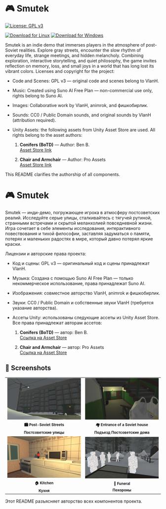 # 🎮 Smutek
[![License: GPL v3](https://img.shields.io/badge/License-GPLv3-blue.svg)](https://www.gnu.org/licenses/gpl-3.0)


[![Download for Linux](https://img.shields.io/badge/⬇%20Download-Linux-2ea44f?style=for-the-badge&logo=linux)](https://github.com/VlaanH/Smutek/releases/download/release/LInux64.tar)
[![Download for Windows](https://img.shields.io/badge/⬇%20Download-Windows-0078D6?style=for-the-badge&logo=windows)](https://github.com/VlaanH/Smutek/releases/download/release/WIN64.zip)


Smutek is an indie demo that immerses players in the atmosphere of post-Soviet realities. Explore gray streets, encounter the slow rhythm of everyday life, strange meetings, and hidden melancholy. Combining exploration, interactive storytelling, and quiet philosophy, the game invites reflection on memory, loss, and small joys in a world that has long lost its vibrant colors.
Licenses and copyright for the project:




- Code and Scenes: GPL v3 — original code and scenes belong to VlanH.
- Music: Created using Suno AI Free Plan — non-commercial use only, rights belong to Suno AI.
- Images: Collaborative work by VlanH, animrok, and фишкобирлик.
- Sounds: CC0 / Public Domain sounds, and original sounds by VlanH (attribution required).
- Unity Assets: the following assets from Unity Asset Store are used. All rights belong to the asset authors:

    1. **Conifers (BoTD)** — Author: Ben B.  
       [Asset Store link](https://assetstore.unity.com/packages/3d/vegetation/trees/conifers-botd-142076)

    2. **Chair and Armchair** — Author: Pro Assets  
       [Asset Store link](https://assetstore.unity.com/packages/3d/props/furniture/chair-and-armchair-26360)


This README clarifies the authorship of all components.


# 🎮 Smutek
Smutek — инди-демо, погружающее игрока в атмосферу постсоветских реалий. Исследуйте серые улицы, сталкивайтесь с тягучей рутиной, странными встречами и скрытой меланхолией повседневной жизни. Игра сочетает в себе элементы исследования, интерактивного повествования и тихой философии, заставляя задуматься о памяти, потерях и маленьких радостях в мире, который давно потерял яркие краски.


Лицензии и авторские права проекта:


- Код и сцены: GPL v3 — оригинальный код и сцены принадлежат VlanH.
- Музыка: Создана с помощью Suno AI Free Plan — только некоммерческое использование, права принадлежат Suno AI.
- Изображения: совместное авторство VlanH, animrok и фишкобирлик.
- Звуки: CC0 / Public Domain и собственные звуки VlanH (требуется указание авторства).

- Ассеты Unity: использованы следующие ассеты из Unity Asset Store. Все права принадлежат авторам ассетов:

    1. **Conifers (BoTD)** — автор: Ben B.  
       [Ссылка на Asset Store](https://assetstore.unity.com/packages/3d/vegetation/trees/conifers-botd-142076)

    2. **Chair and Armchair** — автор: Pro Assets  
       [Ссылка на Asset Store](https://assetstore.unity.com/packages/3d/props/furniture/chair-and-armchair-26360)


## 📸 Screenshots
<table>
  <tr>
    <td align="center">
      <img src="Screenshots/scene1.png" width="400px" alt="Post-Soviet Street"/>
      <br/>
      <sub><b>🏙️ Post-Soviet Streets<br/>Постсоветские улицы</b></sub>
    </td>
    <td align="center">
      <img src="Screenshots/scene2.png" width="400px" alt="Courtyard Scene"/>
      <br/>
      <sub><b>🏘️ Entrance of a Soviet house<br/>Подъезд Постсоветские дома</b></sub>
    </td>
  </tr>
  <tr>
    <td align="center">
      <img src="Screenshots/scene3.png" width="400px" alt="Interior Environment"/>
      <br/>
      <sub><b>🏠 Kitchen<br/>Кухня</b></sub>
    </td>
    <td align="center">
      <img src="Screenshots/scene4.png" width="400px" alt="Character Interaction"/>
      <br/>
      <sub><b>👥 Funeral<br/>Похороны </b></sub>
    </td>
  </tr>
</table>


Этот README разъясняет авторство всех компонентов проекта.

